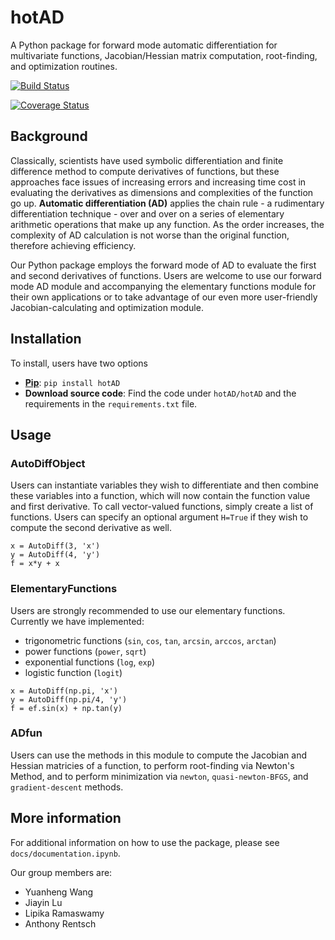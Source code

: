 # hotAD

A Python package for forward mode automatic differentiation for multivariate functions, Jacobian/Hessian matrix computation, root-finding, and optimization routines.

[![Build Status](https://travis-ci.org/CS207ProjectGroup8/cs207-FinalProject.svg?branch=master)](https://travis-ci.org/CS207ProjectGroup8/cs207-FinalProject.svg?branch=master)

[![Coverage Status](https://coveralls.io/repos/github/CS207ProjectGroup8/cs207-FinalProject/badge.svg?branch=master&service=github)](https://coveralls.io/github/CS207ProjectGroup8/cs207-FinalProject?branch=master)

## Background
Classically, scientists have used symbolic differentiation and finite difference method to compute derivatives of functions, but these approaches face issues of increasing errors and increasing time cost in evaluating the derivatives as dimensions and complexities of the function go up. **Automatic differentiation (AD)** applies the chain rule - a rudimentary differentiation technique - over and over on a series of elementary arithmetic operations that make up any function. As the order increases, the complexity of AD calculation is not worse than the original function, therefore achieving efficiency.

Our Python package employs the forward mode of AD to evaluate the first and second derivatives of functions. Users are welcome to use our forward mode AD module and accompanying the elementary functions module for their own applications or to take advantage of our even more user-friendly Jacobian-calculating and optimization module. 

## Installation
To install, users have two options

* **[Pip](https://pypi.org/project/hotAD/?fbclid=IwAR2zgoybP2w9GoLlzv-SsfegraY5ODgdgABdEPeHnwgVLrUnmN-zhlMhiS8)**: `pip install hotAD`
* **Download source code**: Find the code under `hotAD/hotAD` and the requirements in the `requirements.txt` file.

## Usage

### AutoDiffObject
Users can instantiate variables they wish to differentiate and then combine these variables into a function, which will now contain the function value and first derivative. To call vector-valued functions, simply create a list of functions. Users can specify an optional argument `H=True` if they wish to compute the second derivative as well.

```
x = AutoDiff(3, 'x')  
y = AutoDiff(4, 'y')  
f = x*y + x  
```

### ElementaryFunctions
Users are strongly recommended to use our elementary functions. Currently we have implemented:
* trigonometric functions (`sin`, `cos`, `tan`, `arcsin`, `arccos`, `arctan`)
* power functions (`power`, `sqrt`)
* exponential functions (`log`, `exp`)
* logistic function (`logit`)

```
x = AutoDiff(np.pi, 'x')  
y = AutoDiff(np.pi/4, 'y')  
f = ef.sin(x) + np.tan(y)  
```

### ADfun
Users can use the methods in this module to compute the Jacobian and Hessian matricies of a function, to perform root-finding via Newton's Method, and to perform minimization via `newton`, `quasi-newton-BFGS`, and `gradient-descent` methods.

## More information
For additional information on how to use the package, please see `docs/documentation.ipynb`.

Our group members are:

* Yuanheng Wang
* Jiayin Lu
* Lipika Ramaswamy
* Anthony Rentsch
